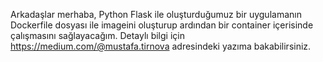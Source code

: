 Arkadaşlar merhaba, Python Flask ile oluşturduğumuz bir uygulamanın Dockerfile dosyası ile imageini oluşturup ardından bir container içerisinde çalışmasını sağlayacağım. Detaylı bilgi için https://medium.com/@mustafa.tirnova adresindeki yazıma bakabilirsiniz.